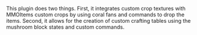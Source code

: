 This plugin does two things. First, it integrates custom crop textures with MMOItems custom crops by using coral fans and commands to drop the items. Second, it allows for the creation of custom crafting tables using the mushroom block states and custom commands.
